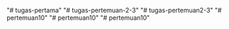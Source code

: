 "# tugas-pertama" 
"# tugas-pertemuan-2-3" 
"# tugas-pertemuan2-3" 
"# pertemuan10" 
"# pertemuan10" 
"# pertemuan10" 
